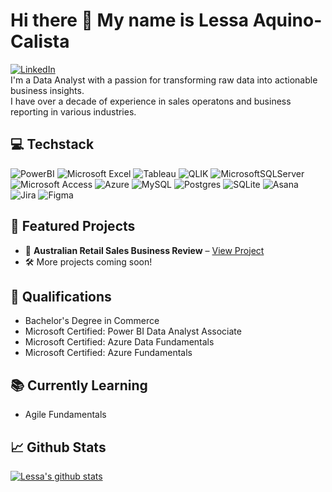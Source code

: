 # Hi there 👋 My name is Lessa Aquino-Calista
[![LinkedIn](https://img.shields.io/badge/LinkedIn-%230077B5.svg?style=for-the-badge&logo=LinkedIn&logoColor=white)](https://linkedin.com/in/lessaaquinocalista)<br/>
I'm a Data Analyst with a passion for transforming raw data into actionable business insights.<br/>
I have over a decade of experience in sales operatons and business reporting in various industries.

## 💻 Techstack
![PowerBI](https://img.shields.io/badge/PowerBI-F2C811?style=for-the-badge&logo=Power%20BI&logoColor=white)
![Microsoft Excel](https://img.shields.io/badge/Microsoft_Excel-217346?style=for-the-badge&logo=microsoft-excel&logoColor=white)
![Tableau](https://img.shields.io/badge/Tableau-E97627?style=for-the-badge&logo=Tableau&logoColor=white)
![QLIK](https://img.shields.io/badge/Qlik-009848.svg?style=for-the-badge&logo=Qlik&logoColor=white)
![MicrosoftSQLServer](https://img.shields.io/badge/Microsoft%20SQL%20Server-CC2927?style=for-the-badge&logo=microsoft%20sql%20server&logoColor=white)
![Microsoft Access](https://img.shields.io/badge/Microsoft_Access-A4373A?style=for-the-badge&logo=microsoft-access&logoColor=white)
![Azure](https://img.shields.io/badge/azure-%230072C6.svg?style=for-the-badge&logo=microsoftazure&logoColor=white)
![MySQL](https://img.shields.io/badge/mysql-4479A1.svg?style=for-the-badge&logo=mysql&logoColor=white)
![Postgres](https://img.shields.io/badge/postgres-%23316192.svg?style=for-the-badge&logo=postgresql&logoColor=white)
![SQLite](https://img.shields.io/badge/sqlite-%2307405e.svg?style=for-the-badge&logo=sqlite&logoColor=white)
![Asana](https://img.shields.io/badge/asana-F06A6A.svg?style=for-the-badge&logo=asana&logoColor=white)
![Jira](https://img.shields.io/badge/jira-%230A0FFF.svg?style=for-the-badge&logo=jira&logoColor=white)
![Figma](https://img.shields.io/badge/figma-%23F24E1E.svg?style=for-the-badge&logo=figma&logoColor=white)

## 📁 Featured Projects
* 🛒 **Australian Retail Sales Business Review** – [View Project](link-to-your-repo)
* 🛠️  More projects coming soon!

## 🏅 Qualifications
* Bachelor's Degree in Commerce
* Microsoft Certified: Power BI Data Analyst Associate
* Microsoft Certified: Azure Data Fundamentals
* Microsoft Certified: Azure Fundamentals

## 📚 Currently Learning
* Agile Fundamentals

## 📈 Github Stats
[![Lessa's github stats](https://github-readme-stats.vercel.app/api?username=lessaaquinocalista&count_private=true&show_icons=true&theme=transparent&hide_rank=false)](https://github.com/anuraghazra/github-readme-stats)<br/>
